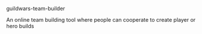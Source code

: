 guildwars-team-builder

An online team building tool where people can cooperate to create player or hero builds